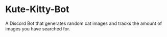 # Kute-Kitty-Bot
A Discord Bot that generates random cat images and tracks the amount of images you have searched for.
